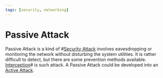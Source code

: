 ```yaml
---
tags: [security, networking]
---
```


# Passive Attack

Passive Attack is a kind of #[Security Attack](202209261358.md) involves
eavesdropping or monitoring the network without disturbing the system utilities.
It is rather difficult to detect, but there are some prevention methods
available. [Interception](202209261916.md)# is such attack. A Passive Attack
could be developed into an [Active Attack](202209261900.md).
